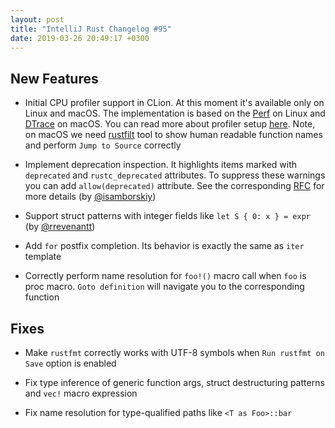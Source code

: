 ```yaml
---
layout: post
title: "IntelliJ Rust Changelog #95"
date: 2019-03-26 20:49:17 +0300
---
```



## New Features

* Initial CPU profiler support in CLion. At this moment it's available only on Linux and macOS.
The implementation is based on the [Perf](https://perf.wiki.kernel.org/index.php/Main_Page) on Linux
and [DTrace](http://dtrace.org/blogs/about/) on macOS.
You can read more about profiler setup [here](https://www.jetbrains.com/help/clion/cpu-profiler.html#Prerequisites).
Note, on macOS we need [rustfilt](https://github.com/luser/rustfilt) tool to show human readable function names and perform `Jump to Source` correctly

* Implement deprecation inspection. It highlights items marked with `deprecated` and `rustc_deprecated` attributes. 
To suppress these warnings you can add `allow(deprecated)` attribute. 
See the corresponding [RFC](https://github.com/rust-lang/rfcs/blob/master/text/1270-deprecation.md) for more details (by [@isamborskiy])

* Support struct patterns with integer fields like `let S { 0: x } = expr` (by [@rrevenantt])

* Add `for` postfix completion. Its behavior is exactly the same as `iter` template

* Correctly perform name resolution for `foo!()` macro call when `foo` is proc macro.
`Goto definition` will navigate you to the corresponding function

## Fixes

* Make `rustfmt` correctly works with UTF-8 symbols when `Run rustfmt on Save` option is enabled

* Fix type inference of generic function args, struct destructuring patterns and `vec!` macro expression

* Fix name resolution for type-qualified paths like `<T as Foo>::bar`

[@isamborskiy]: https://github.com/isamborskiy
[@rrevenantt]: https://github.com/rrevenantt
